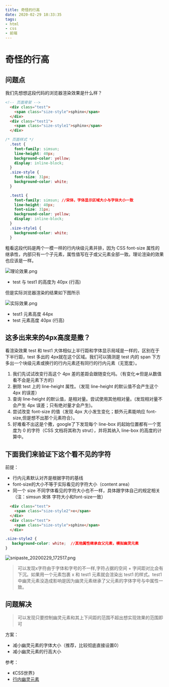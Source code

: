 ```yaml
---
title: 奇怪的行高
date: 2020-02-29 18:33:35
tags:
- html
- css
- 前端
---
```

# 奇怪的行高

## 问题点

我们先想想这段代码的浏览器渲染效果是什么样？

```html
<!-- 页面骨架 -->
  <div class="test">
    <span class="size-style">sphinx</span>
  </div>
  <div class="test1">
    <span class="size-style1">sphinx</span>
  </div>
```

```css
/* 页面样式 */
  .test {
    font-family: simsun;
    line-height: 40px;
    background-color: yellow;
    display: inline-block;
  }
  .size-style {
    font-size: 31px;
    background-color: white;
  }

  .test1 {
    font-family: simsun; //宋体，字体显示区域大小与字体大小一致
    line-height: 40px;
    font-size: 31px;
    background-color: yellow;
    display: inline-block;
  }
  .size-style1 {
    background-color: white;
  }
```

粗看这段代码是两个一模一样的行内块级元素并排，因为 CSS font-size 属性的继承性，内部只有一个子元素，属性值写在子或父元素全部一致。理论渲染的效果也应该是一样。

![理论效果.png](https://i.loli.net/2020/02/29/nxR3NHB9wcLMzkC.png)

- test 与 test1 的高度为 40px (行高)

但是实际浏览器渲染的结果如下图所示

![实际效果.png](https://i.loli.net/2020/02/29/Pxi9gE8Kqk2MVLb.png)

- test1 元素高度 44px
- test 元素高度 40px (行高)


## 这多出来来的4px高度是撒？

看渲染效果 test 和 test1 大体相似上半行距和字体显示局域是一样的，区别在于下半行距，test 多出的 4px就在这个区域。我们可以猜测是 test 内的 span 下方多出一个块级元素或换行的行内元素还有同行的行内元素（无宽度）。

1. 我们先试试改变行高这个 4px 差的差距会跟随变化吗。（有变化=>但是从数值看不会是元素下方的）
2. 删除 test 上的 line-height 属性。（发现 line-height 的默认值不会产生这个 4px 的误差）
3. 查询 line-height 的默认值，是相对量。尝试使用其他相对量。(发现相对量不会产生 4px 误差；只有绝对量才会产生)。
4. 尝试改变 font-size 的值（发现 4px 大小发生变化；额外元素能响应 font-size,但是想不出那个元素符合）。
5. 好难看不出这是个撒，google了下发现每个 line-box 的起始位置都有一个宽度为 0 的字符（CSS 文档将其称为 strut），并将其纳入 line-box 的高度的计算中。


## 下面我们来验证下这个看不见的字符

前提：
- 行内元素默认对齐是根据字符的基线
- font-size的大小不等于实际看见的字符大小（content area）
- 同一个 size 不同字体看见的字符大小也不一样，具体跟字体自己的规定相关（注：simsun 宋体 字符大小和font-size一致）


```html
  <div class="test">
    <span class="size-style2">x</span>
  </div>
  <div class="test">
    <span class="size-style">sphinx</span>
  </div>
```

```css
.size-style2 {
   background-color: white;  //其他属性继承自父元素，模拟幽灵元素
}
```


![snipaste_20200229_172517.png](https://i.loli.net/2020/02/29/6KvnGcF1tigOVUu.png)

> 可以发现x字符由于字体和字号的不一样,字符占据的空间 + 字间距对比会有下沉。如果用一个元素包裹 x 和 test1 元素就会渲染出 test1 的样式。test1 中幽灵元素没造成影响是因为幽灵元素继承了父元素的字体字号与<span>中属性一致​。​

## 问题解决

> 可以发现只要控制幽灵元素和其上下间距的范围不超出想实现效果的范围即可

方案：
- 减小幽灵元素的字体大小（推荐，比较彻底直接设置0）
- 减小幽灵元素的行高大小


参考：
- 《CSS世界》
- [行内幽灵元素](https://zhuanlan.zhihu.com/p/25808995)